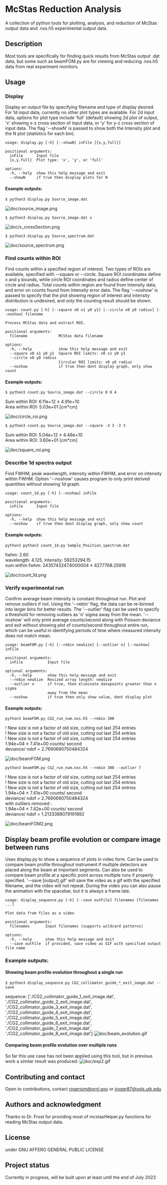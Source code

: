 # McStas Reduction Analysis
A collection of python tools for plotting, analysis, and reduction of McStas output data and .nxs.h5 experimental output data.

## Description
Most tools are specifically for finding quick results from McStas output .dat data, but some such as beamFOM.py are for viewing and reducing .nxs.h5 data from real experiment monitors.

## Usage

### Display

Display an output file by specifying filename and type of display desired. For 1d input data, currently no other plot types are available. For 2d input data, options for plot type include 'full' (default) showing 2d plot of output, 'x' showing x-z cross section of input data, or 'y' for y-z cross section of input data. The flag '--showN' is passed to show both the Intensity plot and the N plot (statistics for each bin).

```
usage: display.py [-h] [--showN] inFile [{x,y,full}]

positional arguments:
  inFile      Input file
  {x,y,full}  Plot type: 'x', 'y', or 'full'

options:
  -h, --help  show this help message and exit
  --showN     if true then display plots for N
```

#### Example outputs:
`$ python3 display.py Source_image.dat`  

![doc/source_image.png](./doc/source_image.png)  

`$ python3 display.py Source_image.dat x`    

![doc/x_crossSection.png](./doc/x_crossSection.png)  

`$ python3 display.py Source_spectrum.dat`  

![doc/source_spectrum.png](./doc/source_spectrum.png)

### Find counts within ROI

Find counts within a specified region of interest. Two types of ROIs are available, specified with --square or --circle. Square ROI coordinates define x and y bounds, while circle ROI coordinates and radius define center of circle and radius. Total counts within region are found from Intensity data, and error on counts found from Intensity error data. The flag '--noshow' is passed to specify that the plot showing region of interest and intensity distribution is undesired, and only the counting result should be shown.

```
usage: count.py [-h] [--square x0 x1 y0 y1] [--circle x0 y0 radius] [--noshow] filename

Process MCStas data and extract ROI.

positional arguments:
  filename              MCStas data filename

options:
  -h, --help            show this help message and exit
  --square x0 x1 y0 y1  Square ROI limits: x0 x1 y0 y1
  --circle x0 y0 radius
                        Circular ROI limits: x0 y0 radius
  --noshow              if true then dont display graph, only show count
```

#### Example outputs:
`$ python3 count.py Source_image.dat --circle 0 0 4`  

Sum within ROI:  6.11e+12  ±  4.91e+10  
Area within ROI:  5.03e+01 [cm*cm]

![doc/circle_roi.png](./doc/circle_roi.png)  

`$ python3 count.py Source_image.dat --square -3 3 -3 3`  

Sum within ROI:  5.04e+12  ±  4.46e+10  
Area within ROI:  3.60e+01 [cm*cm]  

![doc/square_roi.png](./doc/square_roi.png)

### Describe 1d spectra output

Find FWHM, peak wavelength, intensity within FWHM, and error on intensity within FWHM. Option '--noshow' causes program to only print derived quantities without showing 1d graph.

```
usage: count_1d.py [-h] [--noshow] inFile

positional arguments:
  inFile      Input file

options:
  -h, --help  show this help message and exit
  --noshow    if true then dont display graph, only show count
```

#### Example outputs:
`python3 python3 count_1d.py Sample_Position_spectrum.dat`

fwhm: 2.60  
wavelength: 4.125, intensity: 59253294.15  
sum within fwhm: 2435743247.6000004 ± 4277768.25916  

![doc/count_1d.png](./doc/count_1d.png)

### Verify experimental run

Confirm average beam intensity is constant throughout run. Plot and remove outliers if not. Using the '--rebin' flag, the data can be re-binned into larger bins for better results. The '--outlier' flag can be used to specify a threshold for removing outliers as 'n' sigma away from the mean. '--noshow' will only print average counts/second along with Poisson deviance and exit without showing plot of counts/second throughout entire run, which can be useful in identifying periods of time where measured intensity does not match mean.

```
usage: beamFOM.py [-h] [--rebin newSize] [--outlier n] [--noshow] inFile

positional arguments:
  inFile           Input file

optional arguments:
  -h, --help       show this help message and exit
  --rebin newSize  Resized array length: newSize
  --outlier n      if true, then eliminate datapoints greater than n sigma
                   away from the mean
  --noshow         if true then only show value, dont display plot
```

#### Example outputs:
`python3 beamFOM.py CG2_run_num.nxs.h5 --rebin 300`

! New size is not a factor of old size, cutting out last  254  entries  
! New size is not a factor of old size, cutting out last  254  entries  
! New size is not a factor of old size, cutting out last  254  entries  
1.94e+04 ± 7.41e+00  counts/ second  
deviance/ ndof =  2.7690690750484324  

![doc/beamFOM.png](./doc/beamFOM.png)

`python3 beamFOM.py CG2_run_num.nxs.h5 --rebin 300 --outlier 7`

! New size is not a factor of old size, cutting out last  254  entries  
! New size is not a factor of old size, cutting out last  254  entries  
! New size is not a factor of old size, cutting out last  254  entries  
1.94e+04 ± 7.41e+00  counts/ second  
deviance/ ndof =  2.7690690750484324  
with outliers removed :  
1.94e+04 ± 7.42e+00  counts/ second  
deviance/ ndof =  1.2133389079191892  

![doc/beamFOM2.png](./doc/beamFOM2.png)

## Display beam profile evolution or compare image between runs

Uses display.py to show a sequence of plots in video form. Can be used to compare beam profile throughout instrument if multiple detectors are placed along the beam at important segments. Can also be used to compare beam profile at a specific point across multiple runs if properly specified. '--save [output].gif' will save the video as a gif with the specified filename, and the video will not repeat. During the video you can also pause the animation with the spacebar, but it is always a frame late.

```
usage: display_sequence.py [-h] [--save outFile] filenames [filenames ...]

Plot data from files as a video

positional arguments:
  filenames       Input filenames (supports wildcard patterns)

options:
  -h, --help      show this help message and exit
  --save outFile  if provided, save video as GIF with specified output file name
```

### Example outputs:

#### Showing beam profile evolution throughout a single run
`$ python3 display_sequence.py CG2_collimator_guide_*_exit_image.dat --save`

sequence: 
['./CG2_collimator_guide_1_exit_image.dat', './CG2_collimator_guide_2_exit_image.dat', './CG2_collimator_guide_3_exit_image.dat', './CG2_collimator_guide_4_exit_image.dat', './CG2_collimator_guide_5_exit_image.dat', './CG2_collimator_guide_6_exit_image.dat', './CG2_collimator_guide_7_exit_image.dat', './CG2_collimator_guide_8_exit_image.dat'] 
![doc/beam_evolution.gif](./doc/beam_evolution.gif)  

#### Comparing beam profile evolution over multiple runs 
So far this use case has not been applied using this tool, but in previous work a similar result was produced: 
![doc/exp2.gif](./doc/exp2.gif)  

## Contributing and contact
Open to contributions, contact rogersjm@ornl.gov or jroger87@vols.utk.edu

## Authors and acknowledgment
Thanks to Dr. Frost for providing most of mcstasHelper.py functions for reading McStas output data.

## License
under GNU AFFERO GENERAL PUBLIC LICENSE

## Project status
Currently in progress, will be built upon at least until the end of July 2023
